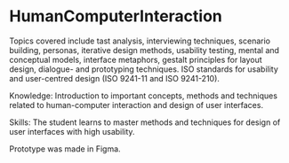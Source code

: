 # HumanComputerInteraction

Topics covered include tast analysis, interviewing techniques, scenario building, personas, iterative design methods, usability testing, mental and conceptual models, interface metaphors,
gestalt principles for layout design, dialogue- and prototyping techniques. ISO standards for usability and user-centred design (ISO 9241-11 and ISO 9241-210).

Knowledge:
Introduction to important concepts, methods and techniques related to human-computer interaction and design of user interfaces.

Skills:
The student learns to master methods and techniques for design of user interfaces with high usability.


Prototype was made in Figma. 
